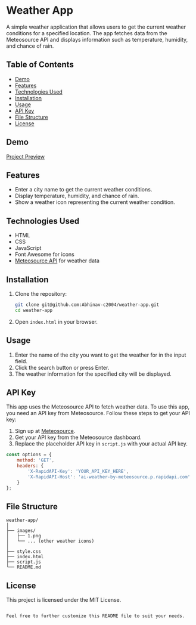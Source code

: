 # Weather App

A simple weather application that allows users to get the current weather conditions for a specified location. The app fetches data from the Meteosource API and displays information such as temperature, humidity, and chance of rain.

## Table of Contents

- [Demo](#demo)
- [Features](#features)
- [Technologies Used](#technologies-used)
- [Installation](#installation)
- [Usage](#usage)
- [API Key](#api-key)
- [File Structure](#file-structure)
- [License](#license)

## Demo

[Project Preview](https://abhinav-c2004.github.io/weather-app/)


## Features

- Enter a city name to get the current weather conditions.
- Display temperature, humidity, and chance of rain.
- Show a weather icon representing the current weather condition.

## Technologies Used

- HTML
- CSS
- JavaScript
- Font Awesome for icons
- [Meteosource API](https://rapidapi.com/meteosource/api/ai-weather-by-meteosource) for weather data

## Installation

1. Clone the repository:
   ```bash
   git clone git@github.com:Abhinav-c2004/weather-app.git
   cd weather-app
   ```

2. Open `index.html` in your browser.

## Usage

1. Enter the name of the city you want to get the weather for in the input field.
2. Click the search button or press Enter.
3. The weather information for the specified city will be displayed.

## API Key

This app uses the Meteosource API to fetch weather data. To use this app, you need an API key from Meteosource. Follow these steps to get your API key:

1. Sign up at [Meteosource](https://rapidapi.com/meteosource/api/ai-weather-by-meteosource).
2. Get your API key from the Meteosource dashboard.
3. Replace the placeholder API key in `script.js` with your actual API key.

```javascript
const options = {
    method: 'GET',
    headers: {
        'X-RapidAPI-Key': 'YOUR_API_KEY_HERE',
        'X-RapidAPI-Host': 'ai-weather-by-meteosource.p.rapidapi.com'
    }
};
```

## File Structure

```
weather-app/
│
├── images/
│   ├── 1.png
│   └── ... (other weather icons)
│
├── style.css
├── index.html
├── script.js
└── README.md
```

## License

This project is licensed under the MIT License.
```

Feel free to further customize this README file to suit your needs.
